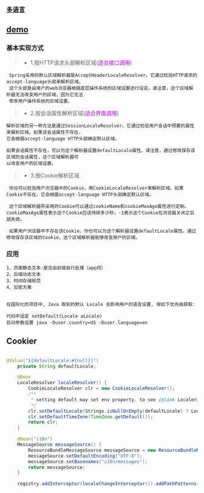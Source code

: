 ### [多语言](https://blog.csdn.net/pengkai411429850/article/details/51964846) ###

## [demo](https://blog.csdn.net/u012881904/article/details/79457361) ##

### 基本实现方式 ###


>+ 1.按HTTP请求头部解析区域(<font color="bulue">适合接口调用</font>)
 ```
  Spring采用的默认区域解析器是AcceptHeaderLocaleResolver。它通过检验HTTP请求的accept-language头部来解析区域。
  这个头部是由用户的web浏览器根据底层操作系统的区域设置进行设定。请注意，这个区域解析器无法改变用户的区域，因为它无法
  修改用户操作系统的区域设置。
 ```

>+ 2.按会话属性解析区域(<font color="bulue">适合界面调用</font>)
```textmate
解析区域的另一种方法是通过SessionLocaleResolver。它通过检验用户会话中预置的属性来解析区域。如果该会话属性不存在，
它会根据accept-language HTTP头部确定默认区域。

如果会话属性不存在，可以为这个解析器设置defaultLocale属性。请注意，通过修改保存该区域的会话属性，这个区域解析器可
以改变用户的区域设置。
```

>+ 3.按Cookie解析区域
```textmate
 你也可以检验用户浏览器中的Cookie，用CookieLocaleResolver来解析区域。如果Cookie不存在，它会根据accept-language HTTP头部确定默认区域。

 这个区域解析器所采用的Cookie可以通过cookieName和cookieMaxAge属性进行定制。cookieMaxAge属性表示这个Cookie应该持续多少秒，-1表示这个Cookie在浏览器关闭之后就失效。 

 如果用户浏览器中不存在该Cookie，你也可以为这个解析器设置defaultLocale属性。通过修改保存该区域的Cookie，这个区域解析器能够改变用户的区域。
```

### 应用 ###
```textmate
1、页面静态文本-是否由前端自行处理（app同）
2、后端动态文本
3、时间存储规范
4、加密方案


在国际化的项目中, Java 取到的默认 Locale 会影响用户的语言设置, 按如下优先级获取:

代码中设定 setDefault(Locale aLocale)
启动参数设置 java -Duser.country=US -Duser.language=en
```

## Cookier ## 
```java

@Value("${defaultLocale:#{null}}")
    private String defaultLocale;

    @Bean
    LocaleResolver localeResolver() {
        CookieLocaleResolver clr = new CookieLocaleResolver();
        /**
         * setting default may set env property, to see {@link Locale#initDefault()}
         */
        clr.setDefaultLocale(Strings.isNullOrEmpty(defaultLocale) ? LocaleContextHolder.getLocale() : StringUtils.parseLocale(defaultLocale));
        clr.setDefaultTimeZone(TimeZone.getDefault());
        return clr;
    }

    @Bean("i18n")
    MessageSource messageSource() {
        ResourceBundleMessageSource messageSource = new ResourceBundleMessageSource();
        messageSource.setDefaultEncoding("UTF-8");
        messageSource.setBasenames("i18n/messages");
        return messageSource;
    }

    registry.addInterceptor(localeChangeInterceptor()).addPathPatterns("/**").order(1);
```
